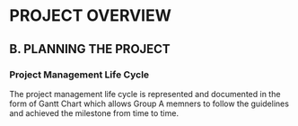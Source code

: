 # PROJECT OVERVIEW
## B. PLANNING THE PROJECT

### Project Management Life Cycle

The project management life cycle is represented and documented in the form of Gantt Chart which allows Group A memners to follow the guidelines and achieved the milestone from time to time. 
